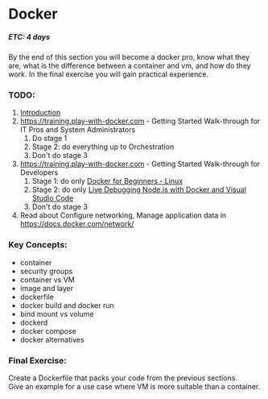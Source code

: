 # Docker
##### ETC: 4 days
By the end of this section you will become a docker pro, know what they are, 
what is the difference between a container and vm, and how do they work. 
In the final exercise you will gain practical experience.

### TODO:
1. [Introduction](https://www.freecodecamp.org/news/a-beginner-friendly-introduction-to-containers-vms-and-docker-79a9e3e119b/)
2. https://training.play-with-docker.com - Getting Started Walk-through for IT Pros and System Administrators
    1. Do stage 1
    2. Stage 2: do everything up to Orchestration
    3. Don't do stage 3
3. https://training.play-with-docker.com - Getting Started Walk-through for Developers
    1. Stage 1: do only [Docker for Beginners - Linux](https://training.play-with-docker.com/beginner-linux/)
    2. Stage 2: do only [Live Debugging Node.js with Docker and Visual Studio Code](https://training.play-with-docker.com/nodejs-live-debugging/)
    3. Don't do stage 3
4. Read about Configure networking, Manage application data in https://docs.docker.com/network/

### Key Concepts:
-   container
-   security groups
-   container vs VM
-   image and layer
-   dockerfile
-   docker build and docker run
-   bind mount vs volume
-   dockerd
-   docker compose
-   docker alternatives

### Final Exercise:
Create a Dockerfile that packs your code from the previous sections.<br>
Give an example for a use case where VM is more suitable than a container.
